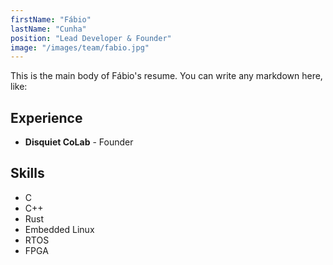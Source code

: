 ```yaml
---
firstName: "Fábio"
lastName: "Cunha"
position: "Lead Developer & Founder"
image: "/images/team/fabio.jpg"
---
```


This is the main body of Fábio's resume.
You can write any markdown here, like:

## Experience
- **Disquiet CoLab** - Founder

## Skills
- C
- C++
- Rust
- Embedded Linux
- RTOS
- FPGA
